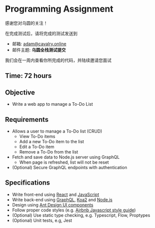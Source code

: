 # Programming Assignment

感谢您对乌圆的关注！

在完成测试后，请将完成的测试发送到

- 邮箱: adam@cavalry.online
- 邮件主题: **乌圆全栈测试提交**

我们会在一周内查看你所完成的代码，并陆续邀请您面试

## Time: 72 hours

## Objective

- Write a web app to manage a To-Do List

## Requirements

- Allows a user to manage a To-Do list (CRUD)
  - View To-Do items
  - Add a new To-Do item to the list
  - Edit a To-Do item
  - Remove a To-Do from the list
- Fetch and save data to Node.js server using GraphQL
  - When page is refreshed, list will not be reset
- (Optional) Secure GraphQL endpoints with authentication

## Specifications

- Write front-end using [React](https://zh-hans.reactjs.org/docs/getting-started.html) and [JavaScript](https://developer.mozilla.org/zh-CN/docs/Web/JavaScript)
- Write back-end using [GraphQL](https://graphql.cn/learn/), [Koa2](https://koajs.com/#introduction) and [Node.js](https://nodejs.org/zh-cn/docs/guides/getting-started-guide/)
- Design using [Ant Design UI components](https://ant.design/index-cn)
- Follow proper code styles (e.g. [Airbnb Javascript style guide](https://github.com/lin-123/javascript))
- (Optional) Use static type checking, e.g. Typescript, Flow, Proptypes
- (Optional) Unit tests, e.g, Jest
